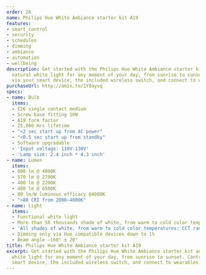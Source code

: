 ```yaml
---
order: 26
name: Philips Hue White Ambiance starter kit A19
features:
- smart_control
- security
- schedules
- dimming
- ambiance
- automation
- wellbeing
description: Get started with the Philips Hue White Ambiance starter kit and enjoy
  natural white light for any moment of your day, from sunrise to sunset. Control
  via your smart device, the included wireless switch, and connect to wearables.
purchaseUrl: http://amzn.to/1Y0ayvq
specs:
- name: Bulb
  items:
  - E26 single contact medium
  - Screw base fitting 10W
  - A19 form factor
  - 25,000 Hrs lifetime
  - "<2 sec start up from AC power"
  - "<0.5 sec start up from standby"
  - Software upgradable
  - 'Input voltage: 110V-130V'
  - 'Lamp size: 2.4 inch * 4.3 inch'
- name: Lumen
  items:
  - 800 lm @ 4000K
  - 570 lm @ 2700K
  - 400 lm @ 2200K
  - 480 lm @ 6500K
  - 80 lm/W luminous efficacy @4000K
  - ">80 CRI from 2000–4000K"
- name: Light
  items:
  - Functional white light
  - More than 50 thousands shade of white, from warm to cold color temperatures
  - 'All shades of white, from warm to cold color temperatures: CCT range 2000-6500K'
  - Dimming only via Hue compatible devices down to 1%
  - Beam angle –160° ± 20°
title: Philips Hue White Ambiance starter kit A19
excerpt: Get started with the Philips Hue White Ambiance starter kit and enjoy natural
  white light for any moment of your day, from sunrise to sunset. Control via your
  smart device, the included wireless switch, and connect to wearables.
---
```


